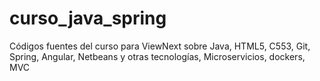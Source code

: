 # curso_java_spring
Códigos fuentes del curso para ViewNext sobre Java, HTML5, C553, Git, Spring, Angular, Netbeans y otras tecnologías, Microservicios, dockers, MVC
